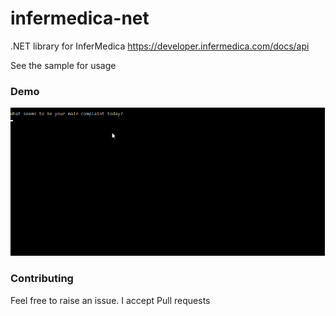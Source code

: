 # infermedica-net
.NET library for InferMedica https://developer.infermedica.com/docs/api

See the sample for usage



### Demo

![](/docs/demo.gif)

### Contributing

Feel free to raise an issue. I accept Pull requests

